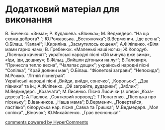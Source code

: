 <div id="hypercomments_widget" class="js-hypercomments-widget invisible"></div>

# Додатковий матеріал для виконання

В. Биченко. «Зима»; Р. Кудашева. «Ялинка»; М. Ведмедеря. “На що схожа доброта? ”;  Ю.Рожавська. „Весняночка”; В.Верменич. „Іде весна”; О.Білаш. “Калачі”;  І.Кириліна. „Засмутилось кошеня”; А.Філіпенко. «Біля мами гарно нам»;  В. Гребенюк. «Маленькі наші ноги»; Ж.Колодуб. „Пісенька каченят”; українські народні пісні «Ой минула вже зима», «Іди, іди, дощику»; Б.Фільц.  „Вийшли дітоньки на луг”;  В.Таловиря. “Принесла тепло весна”, “Чалапає дощик”; українські народні пісні “Сопілка”, “Край долини мак”; О.Білаш. “Фіолетові заграви”, “Непосида”; М.Рожко. “Літній піснеграй”.<br>
Українські народні пісні „Вийди, вийди, сонечко”, „Корольок”, „Два півники” та ін.; А.Філіпенко. „Ой заграйте, дударики”, „Зяблик”; М.Ведмедеря. „Козачата”; М.Лисенко. Пісня Лисички (з опери „Коза-дереза”); А.Павлюк. „Святковий хоровод”; Т.Попатенко. „Пісенька про пісеньку”; В.Іванников. „Наша мама”; В.Верменич. „Повертайся, ластівко”; білоруська нар. пісня „Савка та Гришка”; М.Ведмедеря. „Моя сопілка”, „Віночок”; Ю.Михайленко. „Грає веснонька!” 


<div class="js-hypercomments-container">
    <a href="http://hypercomments.com" class="hc-link" title="comments widget">comments powered by HyperComments</a>
</div>